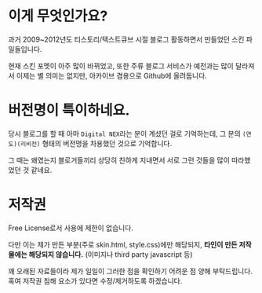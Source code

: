# 이게 무엇인가요?

과거 2009~2012년도 티스토리/텍스트큐브 시절 블로그 활동하면서 만들었던 스킨 파일들입니다.

현재 스킨 포멧이 아주 많이 바뀌었고, 또한 주류 블로그 서비스가 예전과는 많이 달라져서 이제는 별 의미는 없지만, 아카이브 겸용으로 Github에 올려둡니다.

# 버전명이 특이하네요.

당시 블로그를 할 때 아마 `Digital NEX`라는 분이 계셨던 걸로 기억하는데, 그 분의 `(연도)(리비전)` 형태의 버전명을 차용했던 것으로 기억합니다.

그 때는 왜였는지 블로거들끼리 상당히 친하게 지내면서 서로 그런 것들을 많이 따라했었던 것 같네요.

# 저작권

Free License로서 사용에 제한이 없습니다.

다만 이는 제가 만든 부분(주로 skin.html, style.css)에만 해당되지, **타인이 만든 저작물에는 해당되지 않습니다.** (이미지나 third party javascript 등)

꽤 오래된 자료들이라 제가 일일이 그러한 점을 확인하기 어려운 점 양해 부탁드립니다. 혹여 저작권 침해 요소가 있다면 수정/제거하도록 하겠습니다.